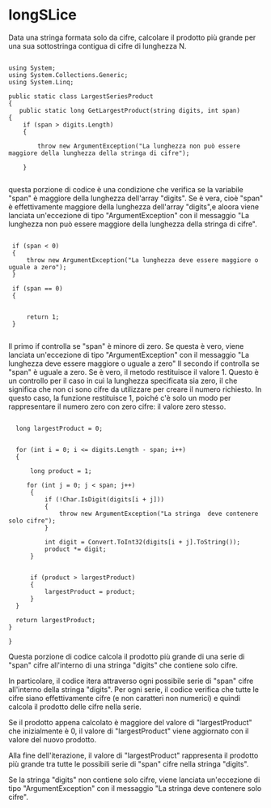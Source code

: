 # longSLice



Data una stringa formata solo da cifre, calcolare il prodotto più grande per una sua sottostringa contigua di cifre di lunghezza N.



``` 

using System;
using System.Collections.Generic;
using System.Linq;

public static class LargestSeriesProduct
{
   public static long GetLargestProduct(string digits, int span)
{
    if (span > digits.Length)
    {
        
        throw new ArgumentException("La lunghezza non può essere maggiore della lunghezza della stringa di cifre");
    
    }


``` 


questa porzione di codice è una condizione che verifica se la variabile "span" è maggiore della lunghezza dell'array "digits".
Se è vera, cioè "span" è effettivamente maggiore della lunghezza dell'array "digits",e aloora  viene lanciata un'eccezione di tipo "ArgumentException" con il messaggio "La lunghezza non può essere maggiore della lunghezza della stringa di cifre".


   ```  
    
    if (span < 0)
    {
        throw new ArgumentException("La lunghezza deve essere maggiore o uguale a zero");
    }

    if (span == 0)
    {
        
        
        return 1;
    }
    
   ```  

  Il primo if controlla se "span" è minore di zero. Se questa è vero, viene lanciata un'eccezione di tipo "ArgumentException" con il messaggio "La lunghezza deve essere maggiore o uguale a zero"
Il secondo if controlla se "span" è uguale a zero. Se è vero, il metodo restituisce il valore 1. Questo è un controllo per il caso in cui la lunghezza specificata sia zero, il che significa che non ci sono cifre da utilizzare per creare il numero richiesto. In questo caso, la funzione restituisce 1, poiché c'è solo un modo per rappresentare il numero zero con zero cifre: il valore zero stesso.
    
    
  ```  
        
    long largestProduct = 0;

   
    for (int i = 0; i <= digits.Length - span; i++)
    {
       
        long product = 1;

       for (int j = 0; j < span; j++)
        {
            if (!Char.IsDigit(digits[i + j]))
            {
                throw new ArgumentException("La stringa  deve contenere solo cifre");
            }

            int digit = Convert.ToInt32(digits[i + j].ToString());
            product *= digit;
        }
       

        if (product > largestProduct)
        {
            largestProduct = product;
        }
    }

    return largestProduct;
}

}

  ```  
  
  

Questa porzione di codice calcola il prodotto più grande di una serie di "span" cifre all'interno di una stringa "digits" che contiene solo cifre.

In particolare, il codice itera attraverso ogni possibile serie di "span" cifre all'interno della stringa "digits". Per ogni serie, il codice verifica che tutte le cifre siano effettivamente cifre (e non caratteri non numerici) e quindi calcola il prodotto delle cifre nella serie.

Se il prodotto appena calcolato è maggiore del valore di "largestProduct" che inizialmente è 0, il valore di "largestProduct" viene aggiornato con il valore del nuovo prodotto.

Alla fine dell'iterazione, il valore di "largestProduct" rappresenta il prodotto più grande tra tutte le possibili serie di "span" cifre nella stringa "digits".

Se la stringa "digits" non contiene solo cifre, viene lanciata un'eccezione di tipo "ArgumentException" con il messaggio "La stringa deve contenere solo cifre".

